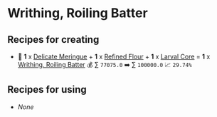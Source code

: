 # Writhing, Roiling Batter

## Recipes for creating

* 🍳 **1** x [Delicate Meringue](<Delicate Meringue.md>) + **1** x [Refined Flour](<Refined Flour.md>) + **1** x [Larval Core](<Larval Core.md>) = **1** x [Writhing, Roiling Batter](<Writhing, Roiling Batter.md>) 💰 ∑ `77075.0` ➡️ ∑ `100000.0` 📈 `29.74%`


## Recipes for using

* _None_
